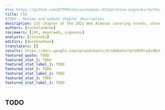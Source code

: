```yaml
---
#See https://github.com/HTTPArchive/almanac.httparchive.org/wiki/Authors'-Guide#metadata-to-add-at-the-top-of-your-chapters
title: CSS
#TODO - Review and update chapter description
description: CSS chapter of the 2022 Web Almanac covering trends, changes, and patterns in CSS use across the web.
authors: [rachelandrew]
reviewers: [j9t, meyerweb, svgeesus]
analysts: [rviscomi]
editors: [dereknahman]
translators: []
results: https://docs.google.com/spreadsheets/d/1OU8ahxC5oYU8VRryQs9BzHToaXcOntVlh6KUHjm15G4/
featured_quote: TODO
featured_stat_1: TODO
featured_stat_label_1: TODO
featured_stat_2: TODO
featured_stat_label_2: TODO
featured_stat_3: TODO
featured_stat_label_3: TODO
---
```


## TODO

